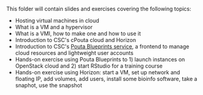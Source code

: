 This folder will contain slides and exercises covering the following topics:
- Hosting virtual machines in cloud
- What is a VM and a hypervisor
- What is a VMI, how to make one and how to use it
- Introduction to CSC's cPouta cloud and Horizon
- Introduction to CSC's [Pouta Blueprints service](https://github.com/CSC-IT-Center-for-Science/pouta-blueprints), a frontend to manage cloud resources and lightweight user accounts
- Hands-on exercise using Pouta Blueprints to 1) launch instances on OpenStack cloud and 2) start RStudio for a training course
- Hands-on exercise using Horizon: start a VM, set up network and floating IP, add volumes, add users, install some bioinfo software, take a snaphot, use the snapshot

